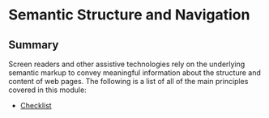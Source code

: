 # Semantic Structure and Navigation

## Summary

Screen readers and other assistive technologies rely on the underlying semantic markup to convey meaningful information about the structure and content of web pages. The following is a list of all of the main principles covered in this module:

- [Checklist](module-semantic-checklist.pdf)
